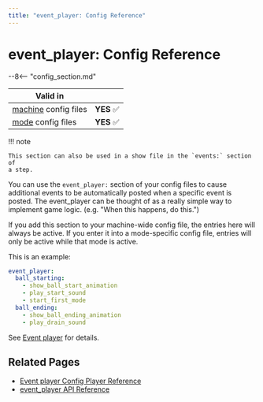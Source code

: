 ```yaml
---
title: "event_player: Config Reference"
---
```


# event_player: Config Reference

--8<-- "config_section.md"

| Valid in | |
|-----|:----:|
|[machine](instructions/machine_config.md) config files |**YES** :white_check_mark:|
|[mode](instructions/mode_config.md) config files|**YES** :white_check_mark:|

!!! note

    This section can also be used in a show file in the `events:` section of
    a step.

You can use the `event_player:` section of your config files to cause
additional events to be automatically posted when a specific event is
posted. The event_player can be thought of as a really simple way to
implement game logic. (e.g. "When this happens, do this.")

If you add this section to your machine-wide config file, the entries
here will always be active. If you enter it into a mode-specific config
file, entries will only be active while that mode is active.

This is an example:

``` yaml
event_player:
  ball_starting:
    - show_ball_start_animation
    - play_start_sound
    - start_first_mode
  ball_ending:
    - show_ball_ending_animation
    - play_drain_sound
```

See [Event player](../config_players/event_player.md) for details.

## Related Pages

* [Event player Config Player Reference](../config_players/event_player.md)
* [event_player API Reference](../code/api_reference/config_players/event_player.md)
